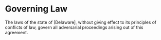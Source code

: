# Governing Law
The laws of the state of [Delaware], without giving effect to its principles of conflicts of law, govern all adversarial proceedings arising out of this agreement.
